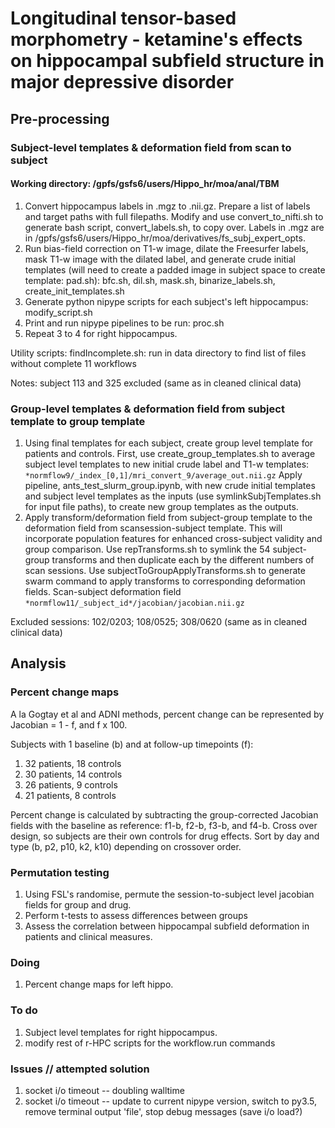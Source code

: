# Longitudinal tensor-based morphometry - ketamine's effects on hippocampal subfield structure in major depressive disorder

## Pre-processing
### Subject-level templates & deformation field from scan to subject
#### Working directory: /gpfs/gsfs6/users/Hippo_hr/moa/anal/TBM
1. Convert hippocampus labels in .mgz to .nii.gz. Prepare a list of labels and target paths with full filepaths. Modify and use convert_to_nifti.sh to generate bash script, convert_labels.sh, to copy over. Labels in .mgz are in /gpfs/gsfs6/users/Hippo_hr/moa/derivatives/fs_subj_expert_opts.
2. Run bias-field correction on T1-w image, dilate the Freesurfer labels, mask T1-w image with the dilated label,  and generate crude initial templates (will need to create a padded image in subject space to create template: pad.sh): bfc.sh, dil.sh, mask.sh, binarize_labels.sh, create_init_templates.sh
3. Generate python nipype scripts for each subject's left hippocampus: modify_script.sh
4. Print and run nipype pipelines to be run: proc.sh
5. Repeat 3 to 4 for right hippocampus. 

Utility scripts:
findIncomplete.sh: run in data directory to find list of files without complete 11 workflows

Notes: subject 113 and 325 excluded (same as in cleaned clinical data)

### Group-level templates & deformation field from subject template to group template
1. Using final templates for each subject, create group level template for patients and controls. First, use create_group_templates.sh to average subject level templates to new initial crude label and T1-w templates:
```*normflow9/_index_[0,1]/mri_convert_9/average_out.nii.gz```
Apply pipeline, ants_test_slurm_group.ipynb, with new crude initial templates and subject level templates as the inputs (use symlinkSubjTemplates.sh for input file paths), to create new group templates as the outputs.
2. Apply transform/deformation field from subject-group template to the deformation field from scansession-subject template. This will incorporate population features for enhanced cross-subject validity and group comparison. Use repTransforms.sh to symlink the 54 subject-group transforms and then duplicate each by the different numbers of scan sessions. Use subjectToGroupApplyTransforms.sh to generate swarm command to apply transforms to corresponding deformation fields.
Scan-subject deformation field
```*normflow11/_subject_id*/jacobian/jacobian.nii.gz```

Excluded sessions: 102/0203; 108/0525; 308/0620 (same as in cleaned clinical data)

## Analysis

### Percent change maps

A la Gogtay et al and ADNI methods, percent change can be represented by Jacobian = 1 - f, and f x 100.

Subjects with 1 baseline (b) and at follow-up timepoints (f):

1. 32 patients, 18 controls
2. 30 patients, 14 controls
3. 26 patients, 9 controls
4. 21 patients, 8 controls

Percent change is calculated by subtracting the group-corrected Jacobian fields with the baseline as reference: f1-b, f2-b, f3-b, and f4-b. Cross over design, so subjects are their own controls for drug effects. Sort by day and type (b, p2, p10, k2, k10) depending on crossover order.

### Permutation testing

1. Using FSL's randomise, permute the session-to-subject level jacobian fields for group and drug. 
2. Perform t-tests to assess differences between groups
3. Assess the correlation between hippocampal subfield deformation in patients and clinical measures.

### Doing
1. Percent change maps for left hippo.

### To do
1. Subject level templates for right hippocampus.
2. modify rest of r-HPC scripts for the workflow.run commands

### Issues // attempted solution

1. socket i/o timeout -- doubling walltime
2. socket i/o timeout -- update to current nipype version, switch to py3.5, remove terminal output 'file', stop debug messages (save i/o load?)
